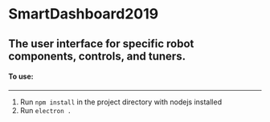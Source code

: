 # SmartDashboard2019
The user interface for specific robot components, controls, and tuners.
---
#### To use:
---
1. Run `npm install` in the project directory with nodejs installed
2. Run `electron .`
